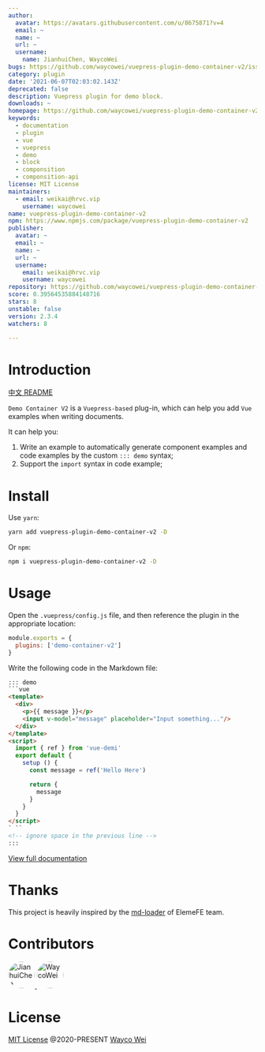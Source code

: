 ```yaml
---
author:
  avatar: https://avatars.githubusercontent.com/u/8675871?v=4
  email: ~
  name: ~
  url: ~
  username:
    name: JianhuiChen, WaycoWei
bugs: https://github.com/waycowei/vuepress-plugin-demo-container-v2/issues
category: plugin
date: '2021-06-07T02:03:02.143Z'
deprecated: false
description: Vuepress plugin for demo block.
downloads: ~
homepage: https://github.com/waycowei/vuepress-plugin-demo-container-v2#readme
keywords:
  - documentation
  - plugin
  - vue
  - vuepress
  - demo
  - block
  - componsition
  - componsition-api
license: MIT License
maintainers:
  - email: weikai@hrvc.vip
    username: waycowei
name: vuepress-plugin-demo-container-v2
npm: https://www.npmjs.com/package/vuepress-plugin-demo-container-v2
publisher:
  avatar: ~
  email: ~
  name: ~
  url: ~
  username:
    email: weikai@hrvc.vip
    username: waycowei
repository: https://github.com/waycowei/vuepress-plugin-demo-container-v2
score: 0.39564535884148716
stars: 8
unstable: false
version: 2.3.4
watchers: 8

---
```


# Introduction

[中文 README](https://github.com/waycowei/vuepress-plugin-demo-container-v2/blob/master/README.zh-CN.md)

`Demo Container V2` is a `Vuepress-based` plug-in, which can help you add `Vue` examples when writing documents.

It can help you:
1. Write an example to automatically generate component examples and code examples by the custom `::: demo` syntax;
2. Support the `import` syntax in code example;

# Install
Use `yarn`:
```bash
yarn add vuepress-plugin-demo-container-v2 -D
```
Or `npm`:
```bash
npm i vuepress-plugin-demo-container-v2 -D
```

# Usage
Open the `.vuepress/config.js` file, and then reference the plugin in the appropriate location:

```js
module.exports = {
  plugins: ['demo-container-v2']
}
```

Write the following code in the Markdown file:

```html
::: demo
```vue
<template>
  <div>
    <p>{{ message }}</p>
    <input v-model="message" placeholder="Input something..."/>
  </div>
</template>
<script>
  import { ref } from 'vue-demi'
  export default {
    setup () {
      const message = ref('Hello Here')

      return {
        message
      }
    }
  }
</script>
` ``
<!-- ignore space in the previous line -->
:::
```

[View full documentation](https://waycowei.github.io/vuepress-plugin-demo-container-v2/zh/)

# Thanks
This project is heavily inspired by the [md-loader](https://github.com/element-plus/element-plus/tree/dev/website/md-loader) of ElemeFE team.

# Contributors
<p>
  <a href="https://github.com/calebman" target="_blank">
    <img src="https://avatars0.githubusercontent.com/u/27751088" width="54px" height="54px" style="border-radius: 50%;" title="JianhuiChen" class="avatar-user avatar">
  </a>
  <a href="https://github.com/waycowei" target="_blank">
    <img src="https://avatars0.githubusercontent.com/u/8675871" width="54px" height="54px" style="border-radius: 50%;" title="WaycoWei" class="avatar-user avatar">
  </a>
</p>

# License

[MIT License](https://github.com/waycowei/vuepress-plugin-demo-container-v2/blob/master/LICENSE) @2020-PRESENT [Wayco Wei](https://github.com/waycowei)
